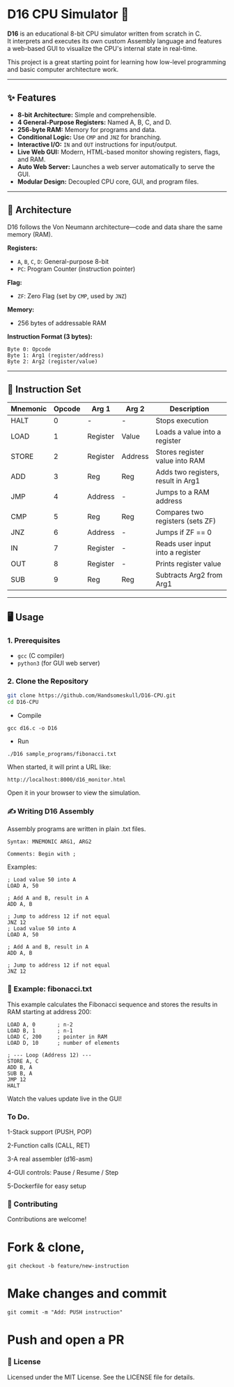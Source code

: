 # D16 CPU Simulator 🚀

**D16** is an educational 8-bit CPU simulator written from scratch in C.  
It interprets and executes its own custom Assembly language and features a web-based GUI to visualize the CPU's internal state in real-time.

This project is a great starting point for learning how low-level programming and basic computer architecture work.

---

## ✨ Features

- **8-bit Architecture:** Simple and comprehensible.
- **4 General-Purpose Registers:** Named A, B, C, and D.
- **256-byte RAM:** Memory for programs and data.
- **Conditional Logic:** Use `CMP` and `JNZ` for branching.
- **Interactive I/O:** `IN` and `OUT` instructions for input/output.
- **Live Web GUI:** Modern, HTML-based monitor showing registers, flags, and RAM.
- **Auto Web Server:** Launches a web server automatically to serve the GUI.
- **Modular Design:** Decoupled CPU core, GUI, and program files.

---

## 🧠 Architecture

D16 follows the Von Neumann architecture—code and data share the same memory (RAM).

**Registers:**
- `A`, `B`, `C`, `D`: General-purpose 8-bit
- `PC`: Program Counter (instruction pointer)

**Flag:**
- `ZF`: Zero Flag (set by `CMP`, used by `JNZ`)

**Memory:**
- 256 bytes of addressable RAM

**Instruction Format (3 bytes):**
```
Byte 0: Opcode
Byte 1: Arg1 (register/address)
Byte 2: Arg2 (register/value)
```

---

## 🧾 Instruction Set

| Mnemonic | Opcode | Arg 1     | Arg 2     | Description                              |
|----------|--------|-----------|-----------|------------------------------------------|
| HALT     | 0      | -         | -         | Stops execution                          |
| LOAD     | 1      | Register  | Value     | Loads a value into a register            |
| STORE    | 2      | Register  | Address   | Stores register value into RAM           |
| ADD      | 3      | Reg       | Reg       | Adds two registers, result in Arg1       |
| JMP      | 4      | Address   | -         | Jumps to a RAM address                   |
| CMP      | 5      | Reg       | Reg       | Compares two registers (sets ZF)         |
| JNZ      | 6      | Address   | -         | Jumps if ZF == 0                         |
| IN       | 7      | Register  | -         | Reads user input into a register         |
| OUT      | 8      | Register  | -         | Prints register value                    |
| SUB      | 9      | Reg       | Reg       | Subtracts Arg2 from Arg1                 |

---

## 🖥️ Usage

### 1. Prerequisites
- `gcc` (C compiler)
- `python3` (for GUI web server)

### 2. Clone the Repository
```bash
git clone https://github.com/Handsomeskull/D16-CPU.git
cd D16-CPU
```
- Compile
```
gcc d16.c -o D16
```
- Run
```
./D16 sample_programs/fibonacci.txt
```
When started, it will print a URL like:
```
http://localhost:8000/d16_monitor.html
```
Open it in your browser to view the simulation.


### ✍️ Writing D16 Assembly

Assembly programs are written in plain .txt files.

    Syntax: MNEMONIC ARG1, ARG2

    Comments: Begin with ;

  Examples:
  ```
; Load value 50 into A
LOAD A, 50

; Add A and B, result in A
ADD A, B

; Jump to address 12 if not equal
JNZ 12
; Load value 50 into A
LOAD A, 50

; Add A and B, result in A
ADD A, B

; Jump to address 12 if not equal
JNZ 12
```

### 📂 Example: fibonacci.txt

This example calculates the Fibonacci sequence and stores the results in RAM starting at address 200:
```
LOAD A, 0       ; n-2
LOAD B, 1       ; n-1
LOAD C, 200     ; pointer in RAM
LOAD D, 10      ; number of elements

; --- Loop (Address 12) ---
STORE A, C
ADD B, A
SUB B, A
JMP 12
HALT
```
Watch the values update live in the GUI!





 ### To Do.

1-Stack support (PUSH, POP)

2-Function calls (CALL, RET)

3-A real assembler (d16-asm)

4-GUI controls: Pause / Resume / Step

5-Dockerfile for easy setup


                           



### 🤝 Contributing

Contributions are welcome!

# Fork & clone,
```
git checkout -b feature/new-instruction
```
# Make changes and commit
```
git commit -m "Add: PUSH instruction"
```
# Push and open a PR





### 📜 License

Licensed under the MIT License. See the LICENSE file for details.
